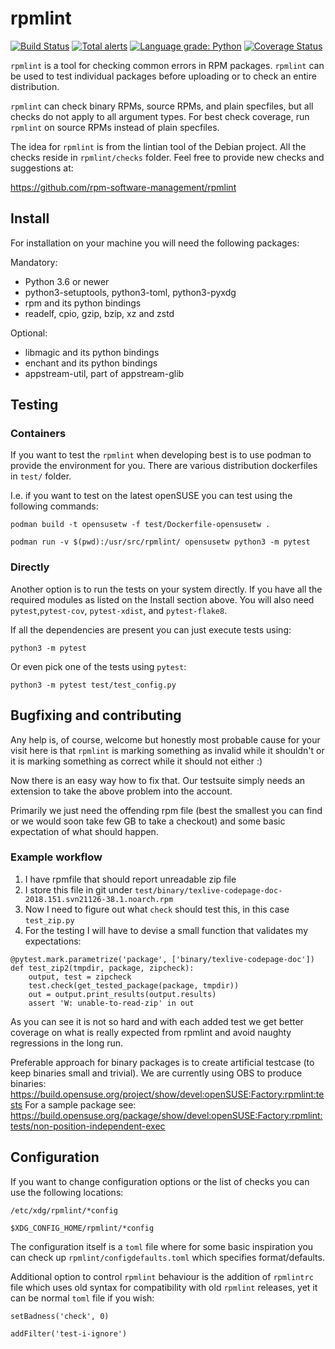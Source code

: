# rpmlint

[![Build Status](https://travis-ci.org/rpm-software-management/rpmlint.svg)](https://travis-ci.org/rpm-software-management/rpmlint)
[![Total alerts](https://img.shields.io/lgtm/alerts/g/rpm-software-management/rpmlint.svg?logo=lgtm&logoWidth=18)](https://lgtm.com/projects/g/rpm-software-management/rpmlint/alerts/)
[![Language grade: Python](https://img.shields.io/lgtm/grade/python/g/rpm-software-management/rpmlint.svg?logo=lgtm&logoWidth=18)](https://lgtm.com/projects/g/rpm-software-management/rpmlint/context:python)
[![Coverage Status](https://coveralls.io/repos/github/rpm-software-management/rpmlint/badge.svg?branch=master)](https://coveralls.io/github/rpm-software-management/rpmlint?branch=master)

`rpmlint` is a tool for checking common errors in RPM packages.
`rpmlint` can be used to test individual packages before uploading or to check
an entire distribution.

`rpmlint` can check binary RPMs, source RPMs, and plain specfiles, but all
checks do not apply to all argument types.
For best check coverage, run `rpmlint` on source RPMs instead of
plain specfiles.

The idea for `rpmlint` is from the lintian tool of the Debian project.
All the checks reside in `rpmlint/checks` folder. Feel free to provide new
checks and suggestions at:

https://github.com/rpm-software-management/rpmlint

## Install

For installation on your machine you will need the following packages:

Mandatory:
- Python 3.6 or newer
- python3-setuptools, python3-toml, python3-pyxdg
- rpm and its python bindings
- readelf, cpio, gzip, bzip, xz and zstd

Optional:
- libmagic and its python bindings
- enchant and its python bindings
- appstream-util, part of appstream-glib

## Testing

### Containers
If you want to test the `rpmlint` when developing best is to use podman
to provide the environment for you. There are various distribution
dockerfiles in `test/` folder.

I.e. if you want to test on the latest openSUSE you can test using the following commands:

`podman build -t opensusetw -f test/Dockerfile-opensusetw .`

`podman run -v $(pwd):/usr/src/rpmlint/ opensusetw python3 -m pytest`

### Directly

Another option is to run the tests on your system directly. If you
have all the required modules as listed on the Install section above.
You will also need `pytest`,`pytest-cov`, `pytest-xdist`, and `pytest-flake8`.

If all the dependencies are present you can just execute tests using:

`python3 -m pytest`

Or even pick one of the tests using `pytest`:

`python3 -m pytest test/test_config.py`

## Bugfixing and contributing

Any help is, of course, welcome but honestly most probable cause for your visit
here is that `rpmlint` is marking something as invalid while it shouldn't or
it is marking something as correct while it should not either :)

Now there is an easy way how to fix that. Our testsuite simply needs an
extension to take the above problem into the account.

Primarily we just need the offending rpm file (best the smallest you can
find or we would soon take few GB to take a checkout) and some basic
expectation of what should happen.

### Example workflow

1) I have rpmfile that should report unreadable zip file
2) I store this file in git under `test/binary/texlive-codepage-doc-2018.151.svn21126-38.1.noarch.rpm`
3) Now I need to figure out what `check` should test this, in this case `test_zip.py`
4) For the testing I will have to devise a small function that validates my expectations:

```
@pytest.mark.parametrize('package', ['binary/texlive-codepage-doc'])
def test_zip2(tmpdir, package, zipcheck):
    output, test = zipcheck
    test.check(get_tested_package(package, tmpdir))
    out = output.print_results(output.results)
    assert 'W: unable-to-read-zip' in out
```

As you can see it is not so hard and with each added test we get better
coverage on what is really expected from rpmlint and avoid naughty regressions
in the long run.

Preferable approach for binary packages is to create artificial testcase (to keep binaries small and trivial).
We are currently using OBS to produce binaries:
  https://build.opensuse.org/project/show/devel:openSUSE:Factory:rpmlint:tests
For a sample package see:
  https://build.opensuse.org/package/show/devel:openSUSE:Factory:rpmlint:tests/non-position-independent-exec

## Configuration

If you want to change configuration options or the list of checks you can
use the following locations:

`/etc/xdg/rpmlint/*config`

`$XDG_CONFIG_HOME/rpmlint/*config`

The configuration itself is a `toml` file where for some basic inspiration
you can check up `rpmlint/configdefaults.toml` which specifies format/defaults.

Additional option to control `rpmlint` behaviour is the addition of `rpmlintrc` file
which uses old syntax for compatibility with old `rpmlint` releases, yet
it can be normal `toml` file if you wish:

`setBadness('check', 0)`

`addFilter('test-i-ignore')`
